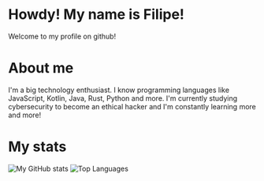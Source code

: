 # Howdy! My name is Filipe!
Welcome to my profile on github!
# About me
I'm a big technology enthusiast. I know programming languages ​​like JavaScript, Kotlin, Java, Rust, Python and more. I'm currently studying cybersecurity to become an ethical hacker and I'm constantly learning more and more!
# My stats
![My GitHub stats](https://github-readme-stats.vercel.app/api?username=FilipeDotDev&show_icons=true&theme=tokyonight)
![Top Languages](https://github-readme-stats.vercel.app/api/top-langs/?username=FilipeDotDev&layout=compact&theme=tokyonight)
